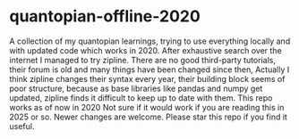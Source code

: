 # quantopian-offline-2020
A collection of my quantopian learnings, trying to use everything locally and with updated code which works in 2020. After exhaustive search over the internet I managed to try zipline. There are no good third-party tutorials, their forum is old and many things have been changed since then, Actually I think zipline changes their syntax every year, their building block seems of poor structure, because as base libraries like pandas and numpy get updated, zipline finds it difficult to keep up to date with them. This repo works as of now in 2020 Not sure if it would work if you are reading this in 2025 or so. Newer changes are welcome.
Please star this repo if you find it useful. 
